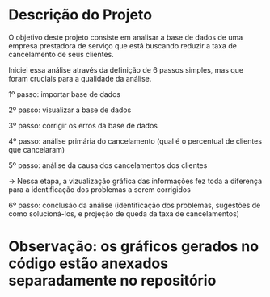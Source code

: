 # Descrição do Projeto

O objetivo deste projeto consiste em analisar a base de dados de uma empresa prestadora de serviço que está buscando reduzir a taxa de cancelamento de seus clientes.

Iniciei essa análise através da definição de 6 passos simples, mas que foram cruciais para a qualidade da análise.

1º passo: importar base de dados

2º passo: visualizar a base de dados

3º passo: corrigir os erros da base de dados

4º passo: análise primária do cancelamento (qual é o percentual de clientes que cancelaram)

5º passo: análise da causa dos cancelamentos dos clientes

  -> Nessa etapa, a vizualização gráfica das informações fez toda a diferença para a identificação dos problemas a serem corrigidos

6º passo: conclusão da análise (identificação dos problemas, sugestões de como solucioná-los, e projeção de queda da taxa de cancelamentos)

# Observação: os gráficos gerados no código estão anexados separadamente no repositório
